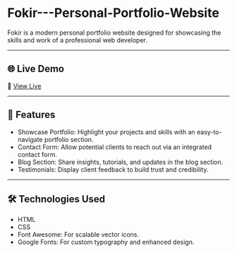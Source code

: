 # Fokir---Personal-Portfolio-Website

Fokir is a modern personal portfolio website designed for showcasing the skills and work of a professional web developer.

---

## 🌐 Live Demo

🔗 [View Live](https://norannagdi.github.io/Fokir---Personal-Portfolio-Website/)

---

## 📱 Features

- Showcase Portfolio: Highlight your projects and skills with an easy-to-navigate portfolio section.
- Contact Form: Allow potential clients to reach out via an integrated contact form.
- Blog Section: Share insights, tutorials, and updates in the blog section.
- Testimonials: Display client feedback to build trust and credibility.

---

## 🛠️ Technologies Used

- HTML
- CSS
- Font Awesome: For scalable vector icons.
- Google Fonts: For custom typography and enhanced design.
